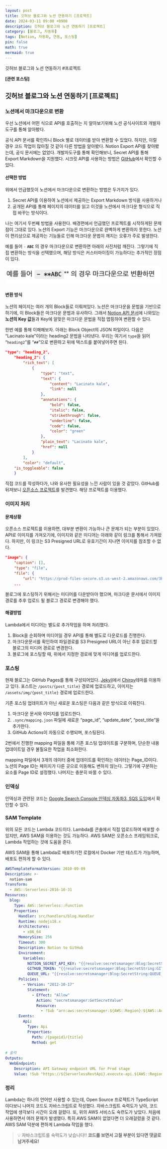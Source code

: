 ```yaml
---
layout: post
title: 깃허브 블로그와 노션 연동하기 [프로젝트]
date: 2024-03-11 09:00 +0900 
description: 깃허브 블로그와 노션 연동하기 [프로젝트]
category: [블로그, 자동화] 
tags: [Notion, 자동화, 연동, 포스팅] 
pin: false
math: true
mermaid: true
---
```

깃허브 블로그와 노션 연동하기 #프로젝트
<!--more-->


**[관련 포스팅]**


## 깃허브 블로그와 노션 연동하기 [프로젝트]


### 노션에서 마크다운으로 변환


우선 노션에서 어떤 식으로 API를 호출하는 지 알아보기위해 노션 공식사이트와 개발자도구를 통해 알아봤다. 


공식 API 문서를 확인하니 Block 별로 데이터를 받아 변환할 수 있었다. 하지만, 이럴 경우 코드 작업이 많아질 것 같아 다른 방법을 알아봤다. Notion Export API를 찾아봤는데, 공식 문서에는 없었다. 개발자도구를 통해 확인해보니, Secret API를 통해 Export Markdown을 지원했다. 시크릿 API를 사용하는 방법은 [GitHub](https://github.com/darobin/notion-backup/blob/main/README.md)에서 확인할 수 있다.


#### 선택한 방법


위에서 언급했듯이 노션에서 마크다운으로 변환하는 방법은 두가지가 있다. 

1. Secret API를 이용하여 노션에서 제공하는 Export Markdown 방식을 사용하거나
2. 공개된 API를 통해 페이지의 데이터를 읽고 이것을 노션에서 마크다운 형식으로 직접 바꾸는 방식이다.

나는 여기서 두번째 방법을 사용한다. 배경편에서 언급했던 프로젝트를 시작하게된 문제점이 그대로 있다. 노션의 Export 기능은 마크다운으로 완벽하게 변환하지 못한다. 노션이 편리상으로 제공하는 기능들로 인해 마크다운 문법이 깨지는 오류가 주로 발생한다. 


예를 들어 `-` **`ABC`** 의 경우 마크다운으로 변환하면 아래의 사진처럼 깨진다. 그렇기에 직접 변환하는 방식을 선택했으며, 해당 방식은 커스터마이징이 가능하다는 추가적인 장점이 있다.


![Untitled.png](/assets/img/post/깃허브%20블로그와%20노션%20연동하기%20[프로젝트]/8.png)


#### 변환 방식


노션의 페이지는 여러 개의 Block들로 이뤄져있다. 노션은 마크다운을 문법을 기반으로 하기에, 이 Block들은 마크다운 문법과 유사하다. 그래서 [Notion API 문서](https://developers.notion.com/reference/block)에 나와있는 **노션의 Key 값**들과 Key에 알맞은 마크다운 문법을 직접 맵핑하여 변환할 수 있다. 


한번 예를 통해 이해해보자. 아래는 Block Object의 JSON 파일이다. 다음은 “Lacinato kale”이라는 heading2 문법을 나타낸다. 우리는 여기서 `type`을 읽어 “`heading2`”를 “`##`”으로 변환하고 뒤에 텍스트를 붙여넣어주면 된다. 


```json
"type": "heading_2",
	"heading_2": {
		"rich_text": [
			{
				"type": "text",
				"text": {
					"content": "Lacinato kale",
					"link": null
				},
				"annotations": {
					"bold": false,
					"italic": false,
					"strikethrough": false,
					"underline": false,
					"code": false,
					"color": "green"
				},
				"plain_text": "Lacinato kale",
				"href": null
			}
		],
		"color": "default",
    "is_toggleable": false
	}
```


직접 코드를 작성하다가, 나와 유사한 필요성을 느낀 사람이 있을 것 같았다. GitHub를 뒤져보니 [오픈소스 프로젝트](https://github.com/souvikinator/notion-to-md)를 발견했다. 해당 프로젝트를 이용했다.


### 이미지 처리


#### 문제상황


오픈소스 프로젝트를 이용하면, 대부분 변환이 가능하나 큰 문제가 되는 부분이 있었다. API로 이미지를 가져오기에, 이미지와 같은 미디어는 아래와 같이 링크를 통해서 가져왔다. 하지만, 이 링크는 S3 Presigned URL로 유효기간이 지나면 이미지를 참조할 수 없다. 


```json
"image": {
    "caption": [],
    "type": "file",
    "file": {
        "url": "https://prod-files-secure.s3.us-west-2.amazonaws.com/3b953ad7-a4bc-4b8b-877c-db94279d5db4/438974be-0026-455f-a4ea-eeebc12e1a37/maxresdefault.jpg?X-Amz-Algorithm=AWS4-HMAC-SHA256&X-Amz-Content-Sha256=UNSIGNED-PAYLOAD&X-Amz-Credential...",
    ...
```


블로그에 포스팅하기 위해서는 미디어를 다운받아야 했으며, 마크다운 문서에서 이미지 경로를 추후 업로드 될 블로그 경로로 변경해야 했다.


#### 해결방법


Lambda에서 미디어는 별도로 추가작업을 하며 처리했다. 

1. Block을 순회하며 미디어일 경우 API를 통해 별도로 다운로드를 진행한다.
2. 마크다운문서를 확인하여 파일경로를 S3 Presigned URL이 아닌 추후 업로드할 블로그의 미디어 경로로 변경한다.
3. 블로그에 포스팅할 때, 위에서 지정한 경로에 맞게 미디어를 업로드한다.

### 포스팅


현재 블로그는 GitHub Pages를 통해 구성되어있다. [Jekyll](https://jekyllrb.com/)에서 [Chirpy](https://github.com/cotes2020/jekyll-theme-chirpy)테마를 이용하고 있다. 포스트는 `/posts/{post_title}` 경로에 업로드하고, 이미지는 `/assets/img/{post_title}` 경로에 업로드한다. 


기존 포스팅 업데이트가 아닌 새로운 포스팅은 다음과 같은 방식으로 이뤄진다.

1. 마크다운 문서와 이미지를 업로드한다.
2. `.sync/mapping.json` 파일에 새로운 “page_id”, “update_date”, “post_title”을 추가한다.
3. GitHub Actions이 자동으로 수행되며, 포스팅된다.

2번에서 진행한 mapping 파일을 통해 기존 포스팅 업데이트를 구분하며, 단순한 내용 업데이트일 경우 불필요한 작업을 최소화한다. 


mapping 파일에서 3개의 데이터 중에 업데이트를 확인하는 데이터는 Page_ID이다. 노션의 Page ID는 페이지가 다른 곳으로 이동해도 변하지 않는다. 그렇기에 구분하는 요소를 Page ID로 설정했다. 나머지는 충분히 바뀔 수 있다.


### 인덱싱


인덱싱과 관련된 코드는 [Google Search Console 인덱싱 자동화3, SQS 도입](https://www.handongbee.com/posts/Search-Console-%EC%9D%B8%EB%8D%B1%EC%8B%B1%EC%9E%90%EB%8F%99%ED%99%943/)에서 확인할 수 있다.


### SAM Template


위의 모든 코드는 Lambda 코드이다. Lambda를 콘솔에서 직접 업로드하여 배포할 수 있지만, AWS SAM을 이용하는 것도 가능하다. AWS SAM은 오픈소스 프레임워크로, Lambda 작업하는 것에 도움을 준다. 


AWS SAM을 통해 Lambda로 배포하기전 로컬에서 Docker 기반 테스트가 가능하며, 배포도 편하게 할 수 있다.


```yaml
AWSTemplateFormatVersion: 2010-09-09
Description: >-
  notion-sam
Transform:
  - AWS::Serverless-2016-10-31
Resources:
  blog:
    Type: AWS::Serverless::Function
    Properties:
      Handler: src/handlers/blog.Handler
      Runtime: nodejs18.x
      Architectures:
        - x86_64
      MemorySize: 256
      Timeout: 300
      Description: Notion to GitHub
      Environment:
        Variables:
          NOTION_SECRET_API_KEY: "{{resolve:secretsmanager:Blog:SecretString:NOTION_SECRET_API_KEY}}"
          GITHUB_TOKEN: "{{resolve:secretsmanager:Blog:SecretString:GITHUB_TOKEN}}"
          QUEUE_URL: "{{resolve:secretsmanager:Blog:SecretString:QUEUE_URL}}"
      Policies:
        - Version: "2012-10-17"
          Statement:
            - Effect: "Allow"
              Action: "secretsmanager:GetSecretValue"
              Resource:
                - !Sub "arn:aws:secretsmanager:${AWS::Region}:${AWS::AccountId}:secret:Blog-mZB6i0"
      Events:
        Api:
          Type: Api
          Properties:
            Path: /{pageid}/{title}
            Method: get

# 출력
Outputs:
  WebEndpoint:
    Description: API Gateway endpoint URL for Prod stage
    Value: !Sub "https://${ServerlessRestApi}.execute-api.${AWS::Region}.amazonaws.com/Prod/"

```


### 정리


Lambda는 하나의 언어만 사용할 수 있는데, Open Source 프로젝트가 TypeScript이다보니 나머지 코드도 자바스크립트로 작성했다. 자바스크립트 숙력도가 낮아, 코드 작업에 생각보다 시간이 오래 걸렸다. 또, 위의 AWS 서비스도 숙련도가 낮았다. 처음에 사용하면서 여러 문제가 발생했다. 특히 AWS SAM이 없었다면 더 오래걸렸을 것 같다. AWS SAM 덕분에 편하게 Lambda 작업을 했다.


> 💡 자바스크립트를 숙력도가 낮습니다!!  **코드를 보면서 고칠 부분이 있다면 댓글로 남겨주세요!**

